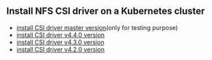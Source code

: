 ## Install NFS CSI driver on a Kubernetes cluster

 - [install CSI driver master version](./install-csi-driver-master.md)(only for testing purpose)
 - [install CSI driver v4.4.0 version](./install-csi-driver-v4.4.0.md)
 - [install CSI driver v4.3.0 version](./install-csi-driver-v4.3.0.md)
 - [install CSI driver v4.2.0 version](./install-csi-driver-v4.2.0.md)
